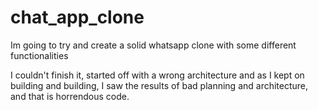 # chat_app_clone
Im going to try and create a solid whatsapp clone with some different functionalities

I couldn't finish it, started off with a wrong architecture and as I kept on building and building, I saw the results of bad planning and architecture, and that is horrendous code.
